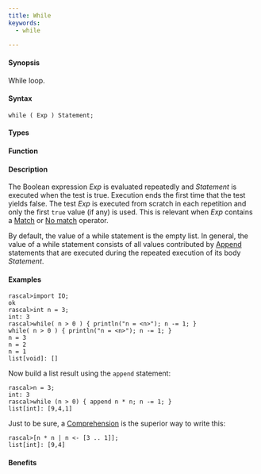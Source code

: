 ```yaml
---
title: While
keywords:
  - while

---
```




#### Synopsis

While loop.

#### Syntax

`while ( Exp ) Statement;`

#### Types

#### Function

#### Description

The Boolean expression _Exp_ is evaluated repeatedly and _Statement_ is executed when the test is true. 
Execution ends the first time that the test yields false. 
The test _Exp_ is executed from scratch in each repetition and only the first `true` value (if any) is used.
This is relevant when _Exp_ contains a [Match](/docs//Rascal/Expressions/Values/Boolean/Match) or [No match](/docs//Rascal/Expressions/Values/Boolean/NoMatch) operator.

By default, the value of a while statement is the empty list. In general, the value of a while statement 
consists of all values contributed by [Append](/docs//Rascal/Statements/Append) statements that are executed during the repeated execution 
of its body _Statement_.

#### Examples


```rascal-shell
rascal>import IO;
ok
rascal>int n = 3;
int: 3
rascal>while( n > 0 ) { println("n = <n>"); n -= 1; }
while( n > 0 ) { println("n = <n>"); n -= 1; }
n = 3
n = 2
n = 1
list[void]: []
```
Now build a list result using the `append` statement:

```rascal-shell
rascal>n = 3;
int: 3
rascal>while (n > 0) { append n * n; n -= 1; }
list[int]: [9,4,1]
```

Just to be sure, a [Comprehension](/docs//Rascal/Expressions/Values/List/Comprehension) is the superior way to write this:

```rascal-shell
rascal>[n * n | n <- [3 .. 1]];
list[int]: [9,4]
```

#### Benefits


